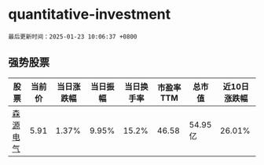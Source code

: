 # quantitative-investment

`最后更新时间：2025-01-23 10:06:37 +0800`

## 强势股票

|股票|当前价|当日涨跌幅|当日振幅|当日换手率|市盈率TTM|总市值|近10日涨跌幅|
|----|----|----|----|----|----|----|----|
|[森源电气](https://xueqiu.com/S/SZ002358)|5.91|1.37%|9.95%|15.2%|46.58|54.95亿|26.01%|
